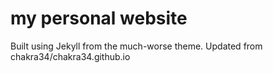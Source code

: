 # my personal website

Built using Jekyll from the much-worse theme.
Updated from chakra34/chakra34.github.io
